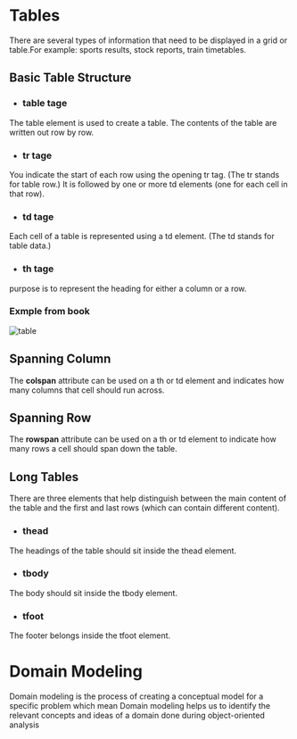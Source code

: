# Tables
There are several types of information
that need to be displayed in a grid or
table.For example: sports results, stock
reports, train timetables.
## Basic Table Structure
- ### table tage 
The table element is used
to create a table. The contents
of the table are written out row
by row.
-  ### tr tage 
You indicate the start of each
row using the opening tr tag.
(The tr stands for table row.)
It is followed by one or more
td elements (one for each cell
in that row).
-  ### td tage
Each cell of a table is
represented using a td
element. (The td stands for
table data.)
- ### th tage
purpose is to represent the
heading for either a column or
a row.

### Exmple from book 
![table](https://scontent-hbe1-1.xx.fbcdn.net/v/t1.15752-9/192965630_206567661304819_1856485061944877447_n.png?_nc_cat=109&ccb=1-3&_nc_sid=ae9488&_nc_eui2=AeF4PgzVRDS0ktFhOt24Wvcx4lkYkhV0zCLiWRiSFXTMIgfBS2svDa_T2TDYwz-FE-CNU4ao9HxMk8bGZgsqSWrt&_nc_ohc=Q4WxFtCgtPcAX-njO8J&_nc_ht=scontent-hbe1-1.xx&oh=175fc0c11e0b0306aa8a8f19633a3ba7&oe=60D9DB02)

## Spanning Column
The **colspan** attribute can be
used on a th or td element
and indicates how many columns
that cell should run across.
## Spanning Row
The **rowspan** attribute can be
used on a th or td element
to indicate how many rows a cell
should span down the table.
## Long Tables
There are three elements that
help distinguish between the
main content of the table and
the first and last rows (which can
contain different content).
- ### thead
The headings of the table should
sit inside the thead element. 
- ### tbody
The body should sit inside the
tbody element.
- ### tfoot
The footer belongs inside the
tfoot element.
# Domain Modeling
Domain modeling is the process of creating a conceptual model for a specific problem  which mean 
Domain modeling helps us to identify the
relevant concepts and ideas of a domain done  during object-oriented
analysis


